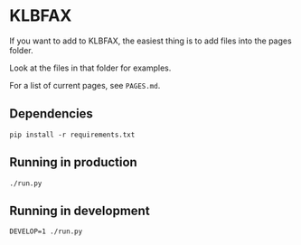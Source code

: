 # KLBFAX

If you want to add to KLBFAX, the easiest thing is to add files into the pages folder.

Look at the files in that folder for examples.

For a list of current pages, see `PAGES.md`.

## Dependencies
```shell
pip install -r requirements.txt
```

## Running in production
```shell
./run.py
```

## Running in development
```shell
DEVELOP=1 ./run.py
```
